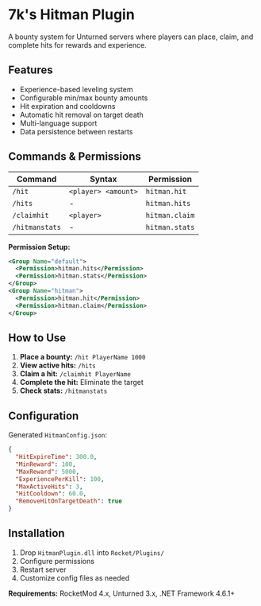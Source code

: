 # 7k's Hitman Plugin 

A bounty system for Unturned servers where players can place, claim, and complete hits for rewards and experience.

## Features
- Experience-based leveling system
- Configurable min/max bounty amounts
- Hit expiration and cooldowns
- Automatic hit removal on target death
- Multi-language support
- Data persistence between restarts

## Commands & Permissions
| Command | Syntax | Permission |
|---------|--------|------------|
| `/hit` | `<player> <amount>` | `hitman.hit` |
| `/hits` | - | `hitman.hits` |
| `/claimhit` | `<player>` | `hitman.claim` |
| `/hitmanstats` | - | `hitman.stats` |

**Permission Setup:**
```xml
<Group Name="default">
  <Permission>hitman.hits</Permission>
  <Permission>hitman.stats</Permission>
</Group>
<Group Name="hitman">
  <Permission>hitman.hit</Permission>
  <Permission>hitman.claim</Permission>
</Group>
```

## How to Use

1. **Place a bounty:** `/hit PlayerName 1000`
2. **View active hits:** `/hits` 
3. **Claim a hit:** `/claimhit PlayerName`
4. **Complete the hit:** Eliminate the target
5. **Check stats:** `/hitmanstats`

## Configuration
Generated `HitmanConfig.json`:
```json
{
  "HitExpireTime": 300.0,
  "MinReward": 100,
  "MaxReward": 5000,
  "ExperiencePerKill": 100,
  "MaxActiveHits": 3,
  "HitCooldown": 60.0,
  "RemoveHitOnTargetDeath": true
}
```

## Installation
1. Drop `HitmanPlugin.dll` into `Rocket/Plugins/`
2. Configure permissions
3. Restart server
4. Customize config files as needed

**Requirements:** RocketMod 4.x, Unturned 3.x, .NET Framework 4.6.1+
